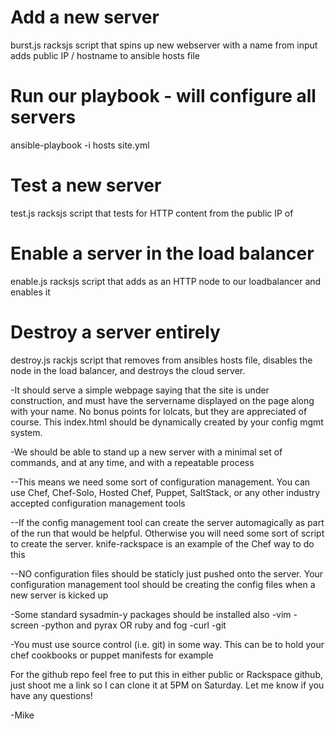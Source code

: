 # Add a new server
burst.js <servername>
	racksjs script that spins up new webserver with a name from input
	adds public IP / hostname to ansible hosts file

# Run our playbook - will configure all servers
ansible-playbook -i hosts site.yml

# Test a new server
test.js <servername>
	racksjs script that tests for HTTP content from the public IP of <servername>

# Enable a server in the load balancer
enable.js <servername>
	racksjs script that adds <servername> as an HTTP node to our loadbalancer and enables it

# Destroy a server entirely
destroy.js <servername>
	rackjs script that removes <servername> from ansibles hosts file, disables the node in the load balancer, and destroys the cloud server.




-It should serve a simple webpage saying that the site is under construction, and must have the servername displayed on the page along with your name.  No bonus points for lolcats, but they are appreciated of course.  This index.html should be dynamically created by your config mgmt system.

-We should be able to stand up a new server with a minimal set of commands, and at any time, and with a repeatable process

--This means we need some sort of configuration management.  You can use Chef, Chef-Solo, Hosted Chef, Puppet, SaltStack, or any other industry accepted configuration management tools

--If the config management tool can create the server automagically as part of the run that would be helpful.  Otherwise you will need some sort of script to create the server.  knife-rackspace is an example of the Chef way to do this

--NO configuration files should be staticly just pushed onto the server.  Your configuration management tool should be creating the config files when a new server is kicked up

-Some standard sysadmin-y packages should be installed also
-vim
-screen
-python and pyrax OR ruby and fog
-curl
-git

-You must use source control (i.e. git) in some way.  This can be to hold your chef cookbooks or puppet manifests for example

For the github repo feel free to put this in either public or Rackspace github, just shoot me a link so I can clone it at 5PM on Saturday.  Let me know if you have any questions!

-Mike
